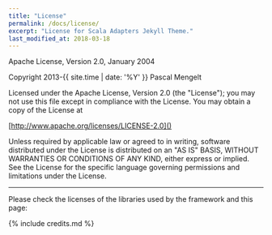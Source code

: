 ```yaml
---
title: "License"
permalink: /docs/license/
excerpt: "License for Scala Adapters Jekyll Theme."
last_modified_at: 2018-03-18
---
```


Apache License, Version 2.0, January 2004

Copyright 2013-{{ site.time | date: '%Y' }} Pascal Mengelt

   Licensed under the Apache License, Version 2.0 (the "License");
   you may not use this file except in compliance with the License.
   You may obtain a copy of the License at

   [http://www.apache.org/licenses/LICENSE-2.0]()

   Unless required by applicable law or agreed to in writing, software
   distributed under the License is distributed on an "AS IS" BASIS,
   WITHOUT WARRANTIES OR CONDITIONS OF ANY KIND, either express or implied.
   See the License for the specific language governing permissions and
   limitations under the License.
  
---
 
Please check the licenses of the libraries used by the framework and this page:

{% include credits.md %} 